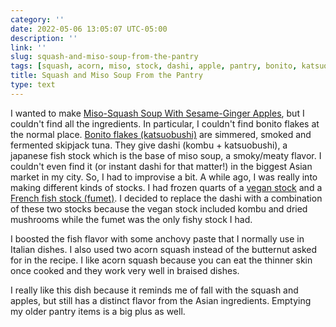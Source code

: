 ```yaml
---
category: ''
date: 2022-05-06 13:05:07 UTC-05:00
description: ''
link: ''
slug: squash-and-miso-soup-from-the-pantry
tags: [squash, acorn, miso, stock, dashi, apple, pantry, bonito, katsuobushi, fumet, fish, soup, pantry-raid, seriouseats]
title: Squash and Miso Soup From the Pantry
type: text
---
```

I wanted to make [Miso-Squash Soup With Sesame-Ginger Apples](https://www.seriouseats.com/miso-squash-soup-recipe), but I couldn't find all the ingredients.
In particular, I couldn't find bonito flakes at the normal place.
[Bonito flakes (katsuobushi)](https://en.wikipedia.org/wiki/Katsuobushi) are simmered, smoked and fermented skipjack tuna.
They give dashi (kombu + katsuobushi), a japanese fish stock which is the base of miso soup, a smoky/meaty flavor.
I couldn't even find it (or instant dashi for that matter!) in the biggest Asian market in my city.
So, I had to improvise a bit.
A while ago, I was really into making different kinds of stocks.
I had frozen quarts of a [vegan stock](https://www.seriouseats.com/hearty-vegetable-stock-vegan-recipe) and a [French fish stock (fumet)](https://www.seriouseats.com/fish-stock-fumet-recipe).
I decided to replace the dashi with a combination of these two stocks because the vegan stock included kombu and dried mushrooms while the fumet was the only fishy stock I had.

I boosted the fish flavor with some anchovy paste that I normally use in Italian dishes.
I also used two acorn squash instead of the butternut asked for in the recipe.
I like acorn squash because you can eat the thinner skin once cooked and they work very well in braised dishes.

I really like this dish because it reminds me of fall with the squash and apples, but still has a distinct flavor from the Asian ingredients.
Emptying my older pantry items is a big plus as well.